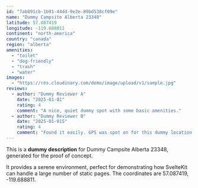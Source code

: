 ```yaml
---
id: "7ab891cb-1b91-44dd-9e2e-89bd538cf09e"
name: "Dummy Campsite Alberta 23348"
latitude: 57.087419
longitude: -119.688811
continent: "north-america"
country: "canada"
region: "alberta"
amenities:
  - "toilet"
  - "dog-friendly"
  - "trash"
  - "water"
images:
  - "https://res.cloudinary.com/demo/image/upload/v1/sample.jpg"
reviews:
  - author: "Dummy Reviewer A"
    date: "2025-01-01"
    rating: 4
    comment: "A nice, quiet dummy spot with some basic amenities."
  - author: "Dummy Reviewer B"
    date: "2025-01-015"
    rating: 4
    comment: "Found it easily. GPS was spot on for this dummy location."
---
```


This is a **dummy description** for Dummy Campsite Alberta 23348, generated for the proof of concept.

It provides a serene environment, perfect for demonstrating how SvelteKit can handle a large number of static pages. The coordinates are 57.087419, -119.688811.
